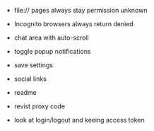 - file:// pages always stay permission unknown
- Incognito browsers always return denied

- chat area with auto-scroll
- toggle popup notifications
- save settings
- social links
- readme

- revist proxy code
- look at login/logout and keeing access token
